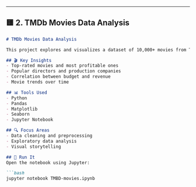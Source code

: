
---

## 🟨 2. **TMDb Movies Data Analysis**

```markdown
# TMDb Movies Data Analysis

This project explores and visualizes a dataset of 10,000+ movies from The Movie Database (TMDb) to answer business-relevant questions.

## 🎬 Key Insights
- Top-rated movies and most profitable ones
- Popular directors and production companies
- Correlation between budget and revenue
- Movie trends over time

## 📊 Tools Used
- Python
- Pandas
- Matplotlib
- Seaborn
- Jupyter Notebook

## 🔍 Focus Areas
- Data cleaning and preprocessing
- Exploratory data analysis
- Visual storytelling

## 📁 Run It
Open the notebook using Jupyter:

```bash
jupyter notebook TMBD-movies.ipynb
